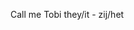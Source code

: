 Call me Tobi
they/it - zij/het

<!---
TobiT-Grassington/TobiT-Grassington is a ✨ special ✨ repository because its `README.md` (this file) appears on your GitHub profile.
You can click the Preview link to take a look at your changes.
--->
